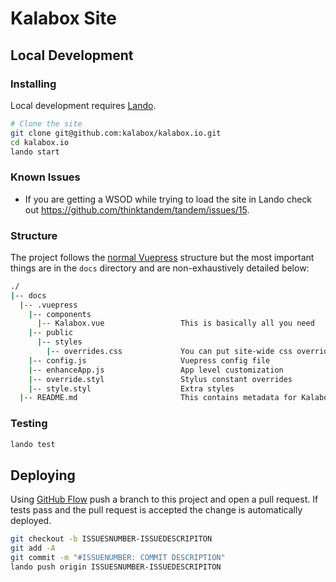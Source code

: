 # Kalabox Site

## Local Development

### Installing

Local development requires [Lando](https://docs.lndo.io).

```bash
# Clone the site
git clone git@github.com:kalabox/kalabox.io.git
cd kalabox.io
lando start
```

### Known Issues

* If you are getting a WSOD while trying to load the site in Lando check out https://github.com/thinktandem/tandem/issues/15.

### Structure

The project follows the [normal Vuepress](https://vuepress.vuejs.org/guide/) structure but the most important things are in the `docs` directory and are non-exhaustively detailed below:

```bash
./
|-- docs
  |-- .vuepress
    |-- components
      |-- Kalabox.vue                 This is basically all you need
    |-- public
      |-- styles
        |-- overrides.css             You can put site-wide css overrides here
    |-- config.js                     Vuepress config file
    |-- enhanceApp.js                 App level customization
    |-- override.styl                 Stylus constant overrides
    |-- style.styl                    Extra styles
  |-- README.md                       This contains metadata for Kalabox.vue
```

### Testing

```bash
lando test
```

## Deploying

Using [GitHub Flow](https://guides.github.com/introduction/flow/) push a branch to this project and open a pull request. If tests pass and the pull request is accepted the change is automatically deployed.

```bash
git checkout -b ISSUESNUMBER-ISSUEDESCRIPITON
git add -A
git commit -m "#ISSUENUMBER: COMMIT DESCRIPTION"
lando push origin ISSUESNUMBER-ISSUEDESCRIPITON
```

